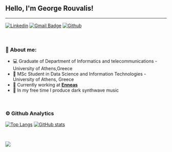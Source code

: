 ## Hello, I'm George Rouvalis!
---
[![Linkedin](https://img.shields.io/badge/-LinkedIn-blue?style=flat&logo=Linkedin&logoColor=white)](https://www.linkedin.com/in/giorgosrouv/)
[![Gmail Badge](https://img.shields.io/badge/-Gmail-c14438?style=flat-square&logo=Gmail&logoColor=white&link=mailto:giorgosrouvv@gmail.com)](mailto:giorgosrouvv@gmail.com)
[![Github](https://img.shields.io/badge/-Github-000?style=flat&logo=Github&logoColor=white)](https://github.com/GeoRouv)
<br><br><br>
### 🧐 **About me**:
- 💻 Graduate of Department of Informatics and telecommunications - University of Athens,Greece
- 💾 MSc Student in Data Science and Information Technologies - University of Athens, Greece
- 💼 Currently working at **[Enneas](https://enneas.gr/)**
- 👾 In my free time I produce dark synthwave music

<br>

### ⚙️ Github Analytics

[![Top Langs](https://github-readme-stats.vercel.app/api/top-langs/?username=GeoRouv&layout=compact&theme=tokyonight)](https://github.com/GeoRouv/github-readme-stats)
[![GitHub stats](https://github-readme-stats.vercel.app/api?username=GeoRouv&count_private=true&theme=tokyonight&show_icons=true&hide=issues,contribs)](https://github.com/anuraghazra/github-readme-stats)



<br>

![](https://komarev.com/ghpvc/?username=GeoRouv&label=Profile+Views)
